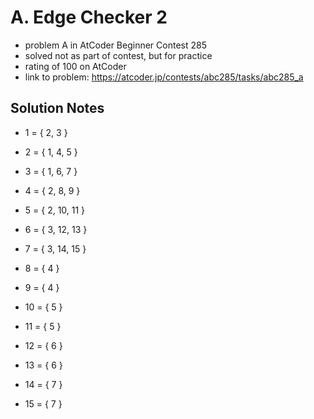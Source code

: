 # A. Edge Checker 2

* problem A in AtCoder Beginner Contest 285
* solved not as part of contest, but for practice
* rating of 100 on AtCoder 
* link to problem: https://atcoder.jp/contests/abc285/tasks/abc285_a

## Solution Notes 

* 1 = { 2, 3 }
* 2 = { 1, 4, 5 }
* 3 = { 1, 6, 7 }
* 4 = { 2, 8, 9 }
* 5 = { 2, 10, 11 }
* 6 = { 3, 12, 13 }
* 7 = { 3, 14, 15 }

* 8 = { 4 }
* 9 = { 4 }
* 10 = { 5 }
* 11 = { 5 }
* 12 = { 6 }
* 13 = { 6 }

* 14 = { 7 }
* 15 = { 7 }